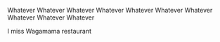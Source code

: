 Whatever Whatever Whatever Whatever Whatever Whatever Whatever Whatever Whatever Whatever 

I miss Wagamama restaurant
